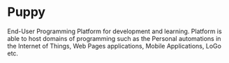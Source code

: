 # Puppy
End-User Programming Platform for development and learning. Platform is able to host domains of programming such as the Personal automations in the Internet of Things, Web Pages applications, Mobile Applications, LoGo etc.
